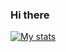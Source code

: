 ### Hi there 

[![My stats](https://github-readme-stats.vercel.app/api?username=xCryDeR&show_icons=true&include_all_commits=true)](https://github-readme-stats.vercel.app/api?username=xCryDeR&show_icons=true&include_all_commits=true)
<br/>
<br/>
